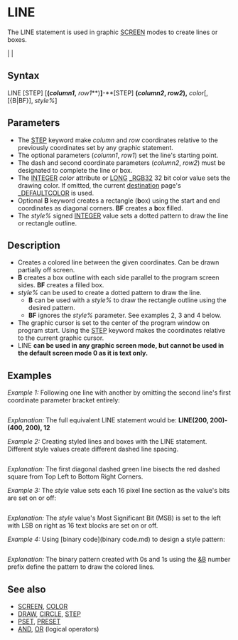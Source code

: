 # LINE

The LINE statement is used in graphic [SCREEN](SCREEN.md) modes to create lines or boxes.

  

|  |

## Syntax

LINE [STEP] [**(***column1***,** *row1***)**]**-**[STEP] **(***column2*, *row2***),** *color*[, [{B|BF}], *style%*]
  

## Parameters

* The [STEP](STEP.md) keyword make *column* and *row* coordinates relative to the previously coordinates set by any graphic statement.
* The optional parameters (*column1*, *row1*) set the line's starting point.
* The dash and second coordinate parameters (*column2*, *row2*) must be designated to complete the line or box.
* The [INTEGER](INTEGER.md) *color* attribute or [LONG](LONG.md) [_RGB32](_RGB32.md) 32 bit color value sets the drawing color. If omitted, the current [destination](destination.md) page's [_DEFAULTCOLOR](_DEFAULTCOLOR.md) is used.
* Optional **B** keyword creates a rectangle (**b**ox) using the start and end coordinates as diagonal corners. **BF** creates a **b**ox **f**illed.
* The *style%* signed [INTEGER](INTEGER.md) value sets a dotted pattern to draw the line or rectangle outline.

  

## Description

* Creates a colored line between the given coordinates. Can be drawn partially off screen.
* **B** creates a box outline with each side parallel to the program screen sides. **BF** creates a filled box.
* *style%* can be used to create a dotted pattern to draw the line.
	+ **B** can be used with a *style%* to draw the rectangle outline using the desired pattern.
	+ **BF** ignores the *style%* parameter. See examples 2, 3 and 4 below.
* The graphic cursor is set to the center of the program window on program start. Using the [STEP](STEP.md) keyword makes the coordinates relative to the current graphic cursor.
* LINE **can be used in any graphic screen mode, but cannot be used in the default screen mode 0 as it is text only.**

  

## Examples

*Example 1:* Following one line with another by omitting the second line's first coordinate parameter bracket entirely:

``` [SCREEN](SCREEN.md) 12  LINE (100, 100)-(200, 200), 10    'creates a line LINE -(400, 200), 12              'creates a second line from end of first  [END](END.md)  
```

*Explanation:* The full equivalent LINE statement would be: **LINE(200, 200)-(400, 200), 12**
  

*Example 2:* Creating styled lines and boxes with the LINE statement. Different style values create different dashed line spacing.

``` [SCREEN](SCREEN.md) 12  LINE (100, 100)-(300, 300), 10, , 63    'creates a styled line LINE (100, 100)-(300, 300), 12, B, 255  'creates styled box shape  [END](END.md)  
```

*Explanation:* The first diagonal dashed green line bisects the red dashed square from Top Left to Bottom Right Corners.
  

*Example 3:* The *style* value sets each 16 pixel line section as the value's bits are set on or off:

``` [SCREEN](SCREEN.md) 13 [_FULLSCREEN](_FULLSCREEN.md) 'required in QB64 only [_DELAY](_DELAY.md) 5 [FOR](FOR.md) i% = 1 [TO](TO.md) 2 ^ 15 'use exponential value instead of -32768     [COLOR](COLOR.md) 15:[LOCATE](LOCATE.md) 10, 5: [PRINT](PRINT.md) i%;     LINE (10, 60)-(300, 60), 0 'erase previous lines     LINE (10, 60)-(300, 60), 12, , i%     tmp$ = ""     [FOR](FOR.md) b% = 15 [TO](TO.md) 0 [STEP](STEP.md) -1 'create binary text value showing bits on as █, off as space         [IF](IF.md) i% [AND](AND.md) 2 ^ b% [THEN](THEN.md) tmp$ = tmp$ + [CHR$](CHR$.md)(219) [ELSE](ELSE.md) tmp$ = tmp$ + [SPACE$](SPACE$.md)(1)     [NEXT](NEXT.md)     [COLOR](COLOR.md) 12:[LOCATE](LOCATE.md) 10, 20: [PRINT](PRINT.md) tmp$;     [IF](IF.md) [INKEY$](INKEY$.md) <> "" [THEN](THEN.md) [EXIT](EXIT.md) [FOR](FOR.md) 'any key exit     [_DELAY](_DELAY.md) .001 'set delay time as required [NEXT](NEXT.md)  
```

*Explanation:* The *style* value's Most Significant Bit (MSB) is set to the left with LSB on right as 16 text blocks are set on or off.
  

*Example 4:* Using [binary code](binary code.md) to design a style pattern:

``` [SCREEN](SCREEN.md) 12  LINE (100, 100)-(300, 100), 10, , &B0000111100001111 '16-bits LINE (100, 110)-(300, 110), 11, , &B0011001100110011 LINE (100, 120)-(300, 120), 12, , &B0101010101010101 LINE (100, 130)-(300, 130), 13, , &B1000100010001000  
```

*Explanation:* The binary pattern created with 0s and 1s using the [&B](&B.md) number prefix define the pattern to draw the colored lines.
  

## See also

* [SCREEN](SCREEN.md), [COLOR](COLOR.md)
* [DRAW](DRAW.md), [CIRCLE](CIRCLE.md), [STEP](STEP.md)
* [PSET](PSET.md), [PRESET](PRESET.md)
* [AND](AND.md), [OR](OR.md) (logical operators)

  
